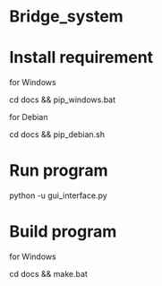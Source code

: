 # Bridge_system

# Install requirement
  for Windows
  
  cd docs && pip_windows.bat
  
  for Debian
  
  cd docs && pip_debian.sh
  
# Run program
  python -u gui_interface.py

# Build program
  for Windows
  
  cd docs && make.bat
